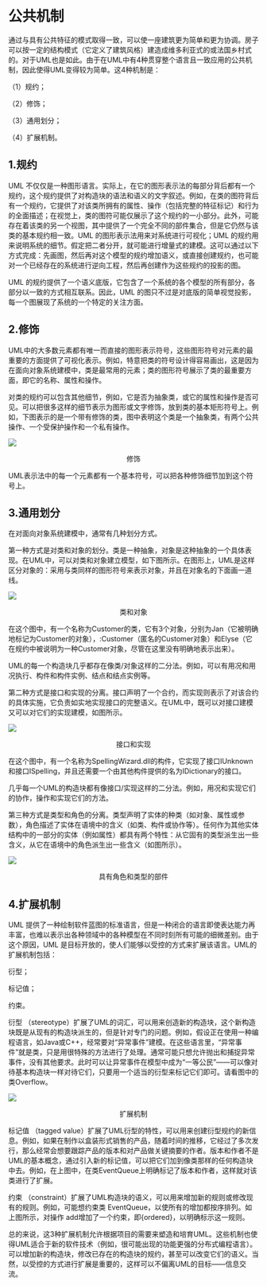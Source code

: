 # 公共机制

通过与具有公共特征的模式取得一致，可以使一座建筑更为简单和更为协调。房子可以按一定的结构模式（它定义了建筑风格）建造成维多利亚式的或法国乡村式的。对于UML也是如此。由于在UML中有4种贯穿整个语言且一致应用的公共机制，因此使得UML变得较为简单。这4种机制是：

（1）规约；

（2）修饰；

（3）通用划分；

（4）扩展机制。

## 1.规约

UML 不仅仅是一种图形语言。实际上，在它的图形表示法的每部分背后都有一个规约，这个规约提供了对构造块的语法和语义的文字叙述。例如，在类的图符背后有一个规约，它提供了对该类所拥有的属性、操作（包括完整的特征标记）和行为的全面描述；在视觉上，类的图符可能仅展示了这个规约的一小部分。此外，可能存在着该类的另一个视图，其中提供了一个完全不同的部件集合，但是它仍然与该类的基本规约相一致。UML 的图形表示法用来对系统进行可视化；UML 的规约用来说明系统的细节。假定把二者分开，就可能进行增量式的建模。这可以通过以下方式完成：先画图，然后再对这个模型的规约增加语义，或直接创建规约，也可能对一个已经存在的系统进行逆向工程，然后再创建作为这些规约的投影的图。

UML 的规约提供了一个语义底版，它包含了一个系统的各个模型的所有部分，各部分以一致的方式相互联系。因此，UML 的图只不过是对底版的简单视觉投影，每一个图展现了系统的一个特定的关注方面。

## 2.修饰

UML中的大多数元素都有唯一而直接的图形表示符号，这些图形符号对元素的最重要的方面提供了可视化表示。例如，特意把类的符号设计得容易画出，这是因为在面向对象系统建模中，类是最常用的元素；类的图形符号展示了类的最重要方面，即它的名称、属性和操作。



对类的规约可以包含其他细节，例如，它是否为抽象类，或它的属性和操作是否可见。可以把很多这样的细节表示为图形或文字修饰，放到类的基本矩形符号上。例如，下图表示的是一个带有修饰的类，图中表明这个类是一个抽象类，有两个公共操作、一个受保护操作和一个私有操作。

![](https://cdn.jsdelivr.net/gh/ZanderZhao/img20/file/20200117211600.png)

<center>修饰</center>

UML表示法中的每一个元素都有一个基本符号，可以把各种修饰细节加到这个符号上。

## 3.通用划分

在对面向对象系统建模中，通常有几种划分方式。

第一种方式是对类和对象的划分。类是一种抽象，对象是这种抽象的一个具体表现。在UML中，可以对类和对象建立模型，如下图所示。在图形上，UML是这样区分对象的：采用与类同样的图形符号来表示对象，并且在对象名的下面画一道线。

![](https://cdn.jsdelivr.net/gh/ZanderZhao/img20/file/20200117211601.png)

<center>类和对象</center>

 在这个图中，有一个名称为Customer的类，它有3个对象，分别为Jan（它被明确地标记为Customer的对象），:Customer（匿名的Customer对象）和Elyse（它在规约中被说明为一种Customer对象，尽管在这里没有明确地表示出来）。

UML的每一个构造块几乎都存在像类/对象这样的二分法。例如，可以有用况和用况执行、构件和构件实例、结点和结点实例等。

第二种方式是接口和实现的分离。接口声明了一个合约，而实现则表示了对该合约的具体实施，它负责如实地实现接口的完整语义。在UML中，既可以对接口建模又可以对它们的实现建模，如图所示。

![](https://cdn.jsdelivr.net/gh/ZanderZhao/img20/file/20200117211602.png)





<center>接口和实现</center>

在这个图中，有一个名称为SpellingWizard.dll的构件，它实现了接口IUnknown和接口ISpelling，并且还需要一个由其他构件提供的名为IDictionary的接口。

几乎每一个UML的构造块都有像接口/实现这样的二分法。例如，用况和实现它们的协作，操作和实现它们的方法。

第三种方式是类型和角色的分离。类型声明了实体的种类（如对象、属性或参数），角色描述了实体在语境中的含义（如类、构件或协作等）。任何作为其他实体结构中的一部分的实体（例如属性）都具有两个特性：从它固有的类型派生出一些含义，从它在语境中的角色派生出一些含义（如图所示）。

![](https://cdn.jsdelivr.net/gh/ZanderZhao/img20/file/20200117211603.png)





<center>具有角色和类型的部件</center>



## 4.扩展机制

UML 提供了一种绘制软件蓝图的标准语言，但是一种闭合的语言即使表达能力再丰富，也难以表示出各种领域中的各种模型在不同时刻所有可能的细微差别。由于这个原因，UML 是目标开放的，使人们能够以受控的方式来扩展该语言。UML的扩展机制包括：

衍型；

标记值；

约束。

衍型 （stereotype）扩展了UML的词汇，可以用来创造新的构造块，这个新构造块既是从现有的构造块派生的，但是针对专门的问题。例如，假设正在使用一种编程语言，如Java或C++，经常要对“异常事件”建模。在这些语言里，“异常事件”就是类，只是用很特殊的方法进行了处理。通常可能只想允许抛出和捕捉异常事件，没有其他要求。此时可以让异常事件在模型中成为“一等公民”——可以像对待基本构造块一样对待它们，只要用一个适当的衍型来标记它们即可。请看图中的类Overflow。



![](https://cdn.jsdelivr.net/gh/ZanderZhao/img20/file/20200117211604.png)



<center>扩展机制</center>

 

标记值 （tagged value）扩展了UML衍型的特性，可以用来创建衍型规约的新信息。例如，如果在制作以盒装形式销售的产品，随着时间的推移，它经过了多次发行，那么经常会想要跟踪产品的版本和对产品做关键摘要的作者。版本和作者不是UML的基本概念，通过引入新的标记值，可以把它们加到像类那样的任何构造块中去。例如，在上图中，在类EventQueue上明确标记了版本和作者，这样就对该类进行了扩展。

约束 （constraint）扩展了UML构造块的语义，可以用来增加新的规则或修改现有的规则。例如，可能想约束类 EventQueue，以使所有的增加都按序排列。如上图所示，对操作 add增加了一个约束，即{ordered}，以明确标示这一规则。

总的来说，这3种扩展机制允许根据项目的需要来塑造和培育UML。这些机制也使得UML适合于新的软件技术（例如，很可能出现的功能更强的分布式编程语言）。可以增加新的构造块，修改已存在的构造块的规约，甚至可以改变它们的语义。当然，以受控的方式进行扩展是重要的，这样可以不偏离UML的目标——信息交流。

